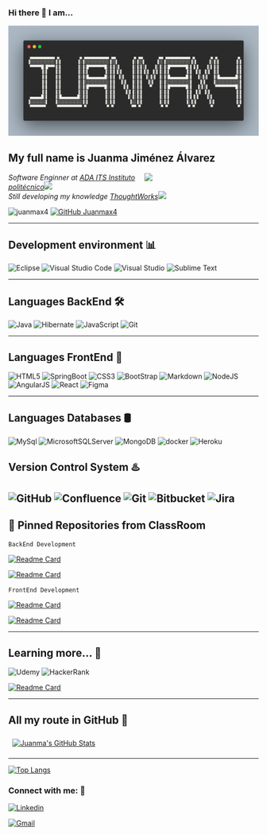 ### Hi there 👋 I am...

<img src="./img/carbon.png">

<h2> My full name is Juanma Jiménez Álvarez </h2>
<img align='right' src="https://media.giphy.com/media/M9gbBd9nbDrOTu1Mqx/giphy.gif" width="230">
<p><em>Software Enginner at <a href="http://www.unb.br">ADA ITS Instituto politécnico</a><img src="https://media.giphy.com/media/fYSnHlufseco8Fh93Z/giphy.gif" width="30"></br>Still developing my knowledge <a href="https://www.thoughtworks.com">ThoughtWorks</a><img src="https://media.giphy.com/media/WUlplcMpOCEmTGBtBW/giphy.gif" width="30"> 
</em></p>


![juanmax4](https://komarev.com/ghpvc/?username=juanmax4&color=ABEBC6)
[![GitHub Juanmax4](https://img.shields.io/github/followers/juanmax4?label=follow&style=social)](https://github.com/juanmax4)

---

## Development environment 📊

![Eclipse](https://img.shields.io/badge/Eclipse-FE7A16.svg?style=for-the-badge&logo=Eclipse&logoColor=white)
![Visual Studio Code](https://img.shields.io/badge/Visual%20Studio%20Code-0078d7.svg?style=for-the-badge&logo=visual-studio-code&logoColor=white)
![Visual Studio](https://img.shields.io/badge/Visual%20Studio-5C2D91.svg?style=for-the-badge&logo=visual-studio&logoColor=white)
![Sublime Text](https://img.shields.io/badge/sublime_text-%23575757.svg?style=for-the-badge&logo=sublime-text&logoColor=important)


---

## Languages BackEnd 🛠

![Java](https://img.shields.io/badge/java-%23ED8B00.svg?style=for-the-badge&logo=openjdk&logoColor=white)
![Hibernate](https://img.shields.io/badge/Hibernate-59666C?style=for-the-badge&logo=Hibernate&logoColor=white)
![JavaScript](https://img.shields.io/badge/javascript-%23323330.svg?style=for-the-badge&logo=javascript&logoColor=%23F7DF1E)
![Git](https://img.shields.io/badge/git-%23F05033.svg?style=for-the-badge&logo=git&logoColor=white)

---
## Languages FrontEnd 🎨


![HTML5](https://img.shields.io/badge/html5-%23E34F26.svg?style=for-the-badge&logo=html5&logoColor=white)
![SpringBoot](https://img.shields.io/badge/SpringBoot-6DB33F?style=for-the-badge&logo=Spring&logoColor=white)
![CSS3](https://img.shields.io/badge/css3-%231572B6.svg?style=for-the-badge&logo=css3&logoColor=white)
![BootStrap](https://img.shields.io/badge/Bootstrap-563D7C?style=for-the-badge&logo=bootstrap&logoColor=white)
![Markdown](https://img.shields.io/badge/markdown-%23000000.svg?style=for-the-badge&logo=markdown&logoColor=white)
![NodeJS](https://img.shields.io/badge/node.js-6DA55F?style=for-the-badge&logo=node.js&logoColor=white)
![AngularJS](https://img.shields.io/badge/AngularJS-E23237?style=for-the-badge&logo=angularjs&logoColor=white)
![React](https://img.shields.io/badge/react-%2320232a.svg?style=for-the-badge&logo=react&logoColor=%2361DAFB)
![Figma](https://img.shields.io/badge/figma-%23F24E1E.svg?style=for-the-badge&logo=figma&logoColor=white)

---

## Languages Databases 🛢

![MySql](https://img.shields.io/badge/MySQL-00000F?style=for-the-badge&logo=mysql&logoColor=white)
![MicrosoftSQLServer](https://img.shields.io/badge/Microsoft%20SQL%20Server-CC2927?style=for-the-badge&logo=microsoft%20sql%20server&logoColor=white)
![MongoDB](https://img.shields.io/badge/MongoDB-4EA94B?style=for-the-badge&logo=mongodb&logoColor=white)
![docker](https://img.shields.io/badge/docker-%231572B6?style=for-the-badge&logo=docker&logoColor=white)
![Heroku](https://img.shields.io/badge/Heroku-430098?style=for-the-badge&logo=heroku&logoColor=white)

## Version Control System ♨️
![GitHub](https://img.shields.io/badge/github-%23121011.svg?style=for-the-badge&logo=github&logoColor=white)
![Confluence](https://img.shields.io/badge/confluence-%23172BF4.svg?style=for-the-badge&logo=confluence&logoColor=white)
![Git](https://img.shields.io/badge/git-%23F05033.svg?style=for-the-badge&logo=git&logoColor=white)
![Bitbucket](https://img.shields.io/badge/bitbucket-%230047B3.svg?style=for-the-badge&logo=bitbucket&logoColor=white)
![Jira](https://img.shields.io/badge/jira-%230A0FFF.svg?style=for-the-badge&logo=jira&logoColor=white)
---

## 📌 Pinned Repositories from ClassRoom

~~~
BackEnd Development
~~~

[![Readme Card](https://github-readme-stats.vercel.app/api/pin/?username=juanmax4&repo=dwes)](https://github.com/anuraghazra/github-readme-stats)

[![Readme Card](https://github-readme-stats.vercel.app/api/pin/?username=juanmax4&repo=DAW-EC_JJA)](https://github.com/anuraghazra/github-readme-stats)

~~~
FrontEnd Development
~~~

[![Readme Card](https://github-readme-stats.vercel.app/api/pin/?username=juanmax4&repo=DIW)](https://github.com/anuraghazra/github-readme-stats)

[![Readme Card](https://github-readme-stats.vercel.app/api/pin/?username=juanmax4&repo=juanmax4.github.io)](https://github.com/anuraghazra/github-readme-stats)

---

## Learning more... 📖
![Udemy](https://img.shields.io/badge/Udemy-A435F0?style=for-the-badge&logo=Udemy&logoColor=white)
![HackerRank](https://img.shields.io/badge/-Hackerrank-2EC866?style=for-the-badge&logo=HackerRank&logoColor=white)

[![Readme Card](https://github-readme-stats.vercel.app/api/pin/?username=juanmax4&repo=openwebinars)](https://github.com/juanmax4/github-readme-stats)

---


## All my route in GitHub 🧩

<a href="https://github.com/juanmax4">
  <img align="center" style="margin:0.5rem" src="https://github-readme-stats.vercel.app/api?username=juanmax4&show_icons=true&line_height=27&count_private=true&title_color=ffffff&text_color=c9cacc&icon_color=4AB097&bg_color=1A2B34" alt="Juanma's GitHub Stats" />
</a>

---

[![Top Langs](https://github-readme-stats.vercel.app/api/top-langs/?username=juanmax4&layout=compact)](https://github.com/juanmax4)


<h3 align="left">Connect with me: 🔗</h3>

[![Linkedin](https://img.shields.io/badge/linkedin-%230077B5.svg?style=for-the-badge&logo=linkedin&logoColor=white)](https://es.linkedin.com/in/jmjimeneza)

[![Gmail](https://img.shields.io/badge/Gmail-D14836?style=for-the-badge&logo=gmail&logoColor=white)](mailto:jm97jimeneza@gmail.com)


